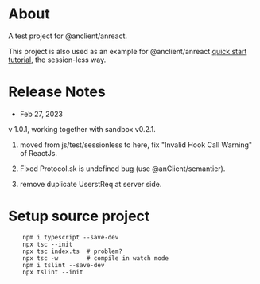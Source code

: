 # About

A test project for @anclient/anreact.

This project is also used as an example for @anclient/anreact
[quick start tutorial][def], the session-less way.

[def]: https://odys-z.github.io/Anclient/starter/client.html#js-quick-start

# Release Notes

- Feb 27, 2023

v 1.0.1, working together with sandbox v0.2.1.

1. moved from js/test/sessionless to here, fix "Invalid Hook Call Warning" of ReactJs.

2. Fixed Protocol.sk is undefined bug (use @anClient/semantier).

3. remove duplicate UserstReq at server side.

# Setup source project

```
    npm i typescript --save-dev
    npx tsc --init
    npx tsc index.ts  # problem?
    npx tsc -w        # compile in watch mode
    npm i tslint --save-dev
    npx tslint --init
```
